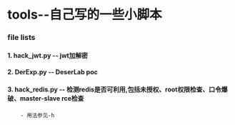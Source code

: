 # tools--自己写的一些小脚本
### file lists
#### 1. hack_jwt.py -- jwt加解密
#### 2. DerExp.py -- DeserLab poc
#### 3. hack_redis.py -- 检测redis是否可利用,包括未授权、root权限检查、口令爆破、master-slave rce检查
        - 用法参见-h
